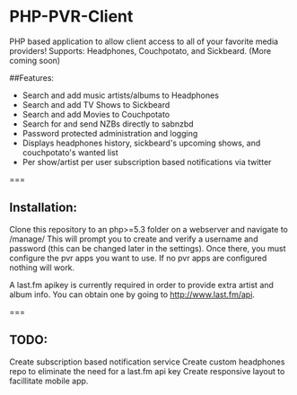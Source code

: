 PHP-PVR-Client
======================

PHP based application to allow client access to all of your favorite media providers!
Supports: Headphones, Couchpotato, and Sickbeard. (More coming soon)

##Features:<br>
 - Search and add music artists/albums to Headphones
 - Search and add TV Shows to Sickbeard
 - Search and add Movies to Couchpotato
 - Search for and send NZBs directly to sabnzbd
 - Password protected administration and logging
 - Displays headphones history, sickbeard's upcoming shows, and couchpotato's wanted list
 - Per show/artist per user subscription based notifications via twitter

===
## Installation:<br>
 Clone this repository to an php>=5.3 folder on a webserver and navigate to /manage/
 This will prompt you to create and verify a username and password (this can be changed later in the settings).
 Once there, you must configure the pvr apps you want to use. If no pvr apps are configured nothing will work.
 
 A last.fm apikey is currently required in order to provide extra artist and album info.
 You can obtain one by going to http://www.last.fm/api.

===
## TODO:<br>
 Create subscription based notification service
 Create custom headphones repo to eliminate the need for a last.fm api key
 Create responsive layout to facillitate mobile app.
